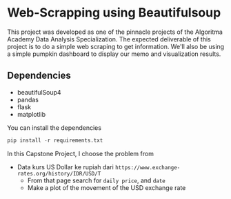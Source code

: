 # Web-Scrapping using Beautifulsoup

This project was developed as one of the pinnacle projects of the Algoritma Academy Data Analysis Specialization. The expected deliverable of this project is to do a simple web scraping to get information. We'll also be using a simple pumpkin dashboard to display our memo and visualization results.

## Dependencies

- beautifulSoup4
- pandas
- flask
- matplotlib

You can install the dependencies

```python
pip install -r requirements.txt
```

In this Capstone Project, I choose the problem from 

- Data kurs US Dollar ke rupiah dari `https://www.exchange-rates.org/history/IDR/USD/T`
    * From that page search for `daily price`, and `date`
    * Make a plot of the movement of the USD exchange rate
